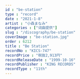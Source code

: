 ```yaml
---
id : "be-station"
type : "record"
date : "2021-1-8"
artist : "小森まなみ"
categories : ["词曲提供"]
slug : "/discography/be-station"
coverImage : "be-station.jpg"
order : 6212
title : "Be Station"
recordNo : "KICS-747"
recordPrice : "税抜2,913円"
recordReleaseDate : "1999-10-16"
recordPublisher : "KING RECORDS"
recordType : "11th"
---
```


